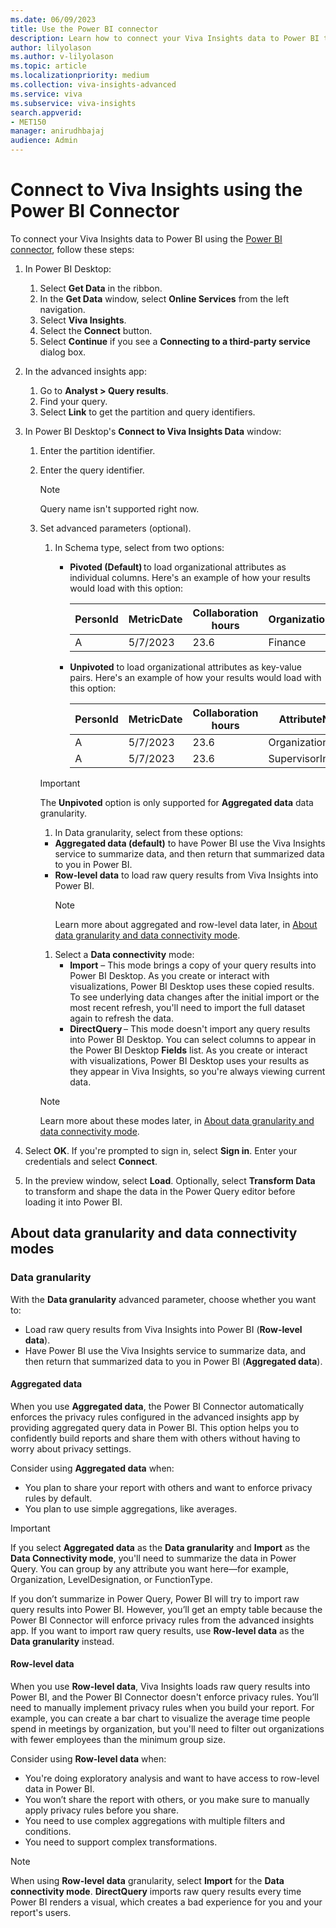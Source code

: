 ```yaml
---
ms.date: 06/09/2023
title: Use the Power BI connector
description: Learn how to connect your Viva Insights data to Power BI through the Power BI connector
author: lilyolason
ms.author: v-lilyolason
ms.topic: article
ms.localizationpriority: medium 
ms.collection: viva-insights-advanced 
ms.service: viva 
ms.subservice: viva-insights 
search.appverid: 
- MET150 
manager: anirudhbajaj
audience: Admin
---
```


# Connect to Viva Insights using the Power BI Connector

To connect your Viva Insights data to Power BI using the [Power BI connector](/connectors/powerbi/), follow these steps:

1. In Power BI Desktop:
    1. Select **Get Data** in the ribbon.
    1. In the **Get Data** window, select **Online Services** from the left navigation.
    1. Select **Viva Insights**. 
    1. Select the **Connect** button.
    1. Select **Continue** if you see a **Connecting to a third-party service** dialog box.
1. In the advanced insights app:
    1. Go to **Analyst > Query results**.
    1. Find your query.
    1. Select **Link** to get the partition and query identifiers.
1. In Power BI Desktop's **Connect to Viva Insights Data** window:
    1. Enter the partition identifier.
    1. Enter the query identifier.
        
       >[!Note]
       >Query name isn't supported right now.
        
    1. Set advanced parameters (optional).
       1. In Schema type, select from two options:
           * **Pivoted (Default)** to load organizational attributes as individual columns. Here's an example of how your results would load with this option:
           
               |PersonId|MetricDate|Collaboration hours|Organization|SupervisorIndicator|
               |---------|---------|--------|------|--------|
               |A|5/7/2023|23.6|Finance|Manager|
           
           * **Unpivoted** to load organizational attributes as key-value pairs. Here's an example of how your results would load with this option:
           
               |PersonId|MetricDate|Collaboration hours|AttributeName|AttributeValue|
               |---------|---------|--------|------|--------|
               |A|5/7/2023|23.6|Organization|Finance|
               |A|5/7/2023|23.6|SupervisorIndicator|Manager|
       
       >[!Important]
       >The **Unpivoted** option is only supported for **Aggregated data** data granularity.
       
       1. In Data granularity, select from these options:
         * **Aggregated data (default)** to have Power BI use the Viva Insights service to summarize data, and then return that summarized data to you in Power BI. 
         * **Row-level data** to load raw query results from Viva Insights into Power BI.  
              >[!Note] 
              >Learn more about aggregated and row-level data later, in [About data granularity and data connectivity mode](#about-data-granularity-and-data-connectivity-modes). 
       1. Select a **Data connectivity** mode: 
          * **Import** – This mode brings a copy of your query results into Power BI Desktop. As you create or interact with visualizations, Power BI Desktop uses these copied results. To see underlying data changes after the initial import or the most recent refresh, you'll need to import the full dataset again to refresh the data. 
          * **DirectQuery** – This mode doesn't import any query results into Power BI Desktop. You can select columns to appear in the Power BI Desktop **Fields** list. As you create or interact with visualizations, Power BI Desktop uses your results as they appear in Viva Insights, so you're always viewing current data. 
    
         >[!Note] 
         >Learn more about these modes later, in [About data granularity and data connectivity mode](#about-data-granularity-and-data-connectivity-modes). 
    
1. Select **OK**. 
   If you're prompted to sign in, select **Sign in**. Enter your credentials and select **Connect**.
1. In the preview window, select **Load**. Optionally, select **Transform Data** to transform and shape the data in the Power Query editor before loading it into Power BI. 

## About data granularity and data connectivity modes 

### Data granularity 

With the **Data granularity** advanced parameter, choose whether you want to: 

* Load raw query results from Viva Insights into Power BI (**Row-level data**).
* Have Power BI use the Viva Insights service to summarize data, and then return that summarized data to you in Power BI (**Aggregated data**).

#### Aggregated data 

When you use **Aggregated data**, the Power BI Connector automatically enforces the privacy rules configured in the advanced insights app by providing aggregated query data in Power BI. This option helps you to confidently build reports and share them with others without having to worry about privacy settings. 

Consider using **Aggregated data** when: 

* You plan to share your report with others and want to enforce privacy rules by default. 
* You plan to use simple aggregations, like averages. 

>[!Important]
>If you select **Aggregated data** as the **Data granularity** and **Import** as the **Data Connectivity mode**, you'll need to summarize the data in Power Query. You can group by any attribute you want here—for example, Organization, LevelDesignation, or FunctionType.  
>
>If you don’t summarize in Power Query, Power BI will try to import raw query results into Power BI. However, you’ll get an empty table because the Power BI Connector will enforce privacy rules from the advanced insights app. If you want to import raw query results, use **Row-level data** as the **Data granularity** instead. 

#### Row-level data 

When you use **Row-level data**, Viva Insights loads raw query results into Power BI, and the Power BI Connector doesn't enforce privacy rules. You’ll need to manually implement privacy rules when you build your report. For example, you can create a bar chart to visualize the average time people spend in meetings by organization, but you'll need to filter out organizations with fewer employees than the minimum group size. 

Consider using **Row-level data** when: 

* You're doing exploratory analysis and want to have access to row-level data in Power BI. 
* You won’t share the report with others, or you make sure to manually apply privacy rules before you share. 
* You need to use complex aggregations with multiple filters and conditions. 
* You need to support complex transformations. 
  
>[!Note] 
>When using **Row-level data** granularity, select **Import** for the **Data connectivity mode**. **DirectQuery** imports raw query results every time Power BI renders a visual, which creates a bad experience for you and your report's users. 
 
